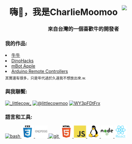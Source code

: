 <h1 align="center">嗨👋，我是CharlieMoomoo<img align="right" src="https://charlie-moomoo.github.io/cowscratch.png" width="128px" /></h1>
<h3 align="center">來自台灣的一個喜歡牛的開發者</h3>

<p align="left">
  <!--li> 我正在使用<strong>Roblox</strong>學習<strong>Lua</strong></li-->
  <!--li> 我正在透過<strong>製作Minecraft插件</strong>學習<strong>Java</strong></li-->
</p>

<h3 align="left">我的作品:</h3>
<p align="left">
  <li> <a href="https://github.com/LittleCow-Moo/CowAI">牛牛</a> </li>
  <li> <a href="https://github.com/charlie-moomoo/DinoHacks">DinoHacks</a> </li>
  <li> <a href="https://github.com/charlie-moomoo/mBot-apple">mBot Apple</a> </li>
  <li> <a href="https://github.com/charlie-moomoo/Arduino-Remote-Controllers">Arduino Remote Controllers</a> </li>
  <sub> 其實還有很多，只是年代過於久遠我不想放出來.w. </sub>
</p>

<h3 align="left">與我聯繫:</h3>
<p align="left">
<a href="https://twitter.com/_littlecow_" target="blank"><img align="center" src="https://raw.githubusercontent.com/rahuldkjain/github-profile-readme-generator/master/src/images/icons/Social/twitter.svg" alt="_littlecow_" height="30" width="40" /></a>
<a href="https://www.youtube.com/@littlecowmoo" target="blank"><img align="center" src="https://raw.githubusercontent.com/rahuldkjain/github-profile-readme-generator/master/src/images/icons/Social/youtube.svg" alt="@littlecowmoo" height="30" width="40" /></a>
<a href="https://discord.gg/WY3pFDtFrx" target="blank"><img align="center" src="https://raw.githubusercontent.com/rahuldkjain/github-profile-readme-generator/master/src/images/icons/Social/discord.svg" alt="WY3pFDtFrx" height="30" width="40" /></a>
</p>

<h3 align="left">語言和工具:</h3>
<p align="left"> <a href="https://www.gnu.org/software/bash/" target="_blank" rel="noreferrer"> <img src="https://www.vectorlogo.zone/logos/gnu_bash/gnu_bash-icon.svg" alt="bash" width="40" height="40"/> </a> <a href="https://www.w3schools.com/css/" target="_blank" rel="noreferrer"> <img src="https://raw.githubusercontent.com/devicons/devicon/master/icons/css3/css3-original-wordmark.svg" alt="css3" width="40" height="40"/> </a> <a href="https://expressjs.com" target="_blank" rel="noreferrer"> <img src="https://raw.githubusercontent.com/devicons/devicon/master/icons/express/express-original-wordmark.svg" alt="express" width="40" height="40"/> </a> <a href="https://git-scm.com/" target="_blank" rel="noreferrer"> <img src="https://www.vectorlogo.zone/logos/git-scm/git-scm-icon.svg" alt="git" width="40" height="40"/> </a> <a href="https://www.w3.org/html/" target="_blank" rel="noreferrer"> <img src="https://raw.githubusercontent.com/devicons/devicon/master/icons/html5/html5-original-wordmark.svg" alt="html5" width="40" height="40"/> </a> <a href="https://developer.mozilla.org/en-US/docs/Web/JavaScript" target="_blank" rel="noreferrer"> <img src="https://raw.githubusercontent.com/devicons/devicon/master/icons/javascript/javascript-original.svg" alt="javascript" width="40" height="40"/> </a> <a href="https://www.linux.org/" target="_blank" rel="noreferrer"> <img src="https://raw.githubusercontent.com/devicons/devicon/master/icons/linux/linux-original.svg" alt="linux" width="40" height="40"/> </a> <a href="https://nodejs.org" target="_blank" rel="noreferrer"> <img src="https://raw.githubusercontent.com/devicons/devicon/master/icons/nodejs/nodejs-original-wordmark.svg" alt="nodejs" width="40" height="40"/> </a> <a href="https://reactjs.org/" target="_blank" rel="noreferrer"> <img src="https://raw.githubusercontent.com/devicons/devicon/master/icons/react/react-original-wordmark.svg" alt="react" width="40" height="40"/> </a> </p>
